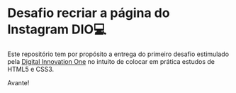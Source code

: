 # Desafio recriar a página do Instagram DIO💻

Este repositório tem por propósito a entrega do primeiro desafio estimulado pela [Digital Innovation One](https://web.digitalinnovation.one/) no intuito de colocar em prática estudos de HTML5 e CSS3.

Avante!

 